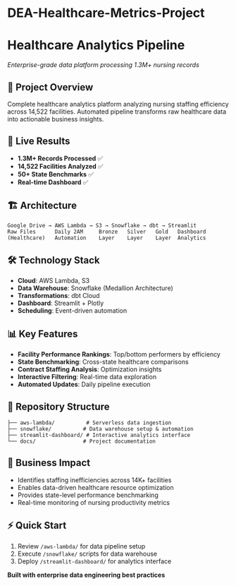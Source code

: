 # DEA-Healthcare-Metrics-Project
# Healthcare Analytics Pipeline
*Enterprise-grade data platform processing 1.3M+ nursing records*

## 🏥 Project Overview
Complete healthcare analytics platform analyzing nursing staffing efficiency across 14,522 facilities. Automated pipeline transforms raw healthcare data into actionable business insights.

## 🚀 Live Results
- **1.3M+ Records Processed** ✅
- **14,522 Facilities Analyzed** ✅ 
- **50+ State Benchmarks** ✅
- **Real-time Dashboard** ✅

## 🏗️ Architecture
```
Google Drive → AWS Lambda → S3 → Snowflake → dbt → Streamlit
Raw Files      Daily 2AM     Bronze   Silver   Gold   Dashboard
(Healthcare)   Automation    Layer    Layer    Layer  Analytics
```

## 🛠️ Technology Stack
- **Cloud**: AWS Lambda, S3
- **Data Warehouse**: Snowflake (Medallion Architecture)
- **Transformations**: dbt Cloud
- **Dashboard**: Streamlit + Plotly
- **Scheduling**: Event-driven automation

## 📊 Key Features
- **Facility Performance Rankings**: Top/bottom performers by efficiency
- **State Benchmarking**: Cross-state healthcare comparisons  
- **Contract Staffing Analysis**: Optimization insights
- **Interactive Filtering**: Real-time data exploration
- **Automated Updates**: Daily pipeline execution

## 📁 Repository Structure
```
├── aws-lambda/          # Serverless data ingestion
├── snowflake/          # Data warehouse setup & automation
├── streamlit-dashboard/ # Interactive analytics interface
└── docs/               # Project documentation
```

## 🎯 Business Impact
- Identifies staffing inefficiencies across 14K+ facilities
- Enables data-driven healthcare resource optimization
- Provides state-level performance benchmarking
- Real-time monitoring of nursing productivity metrics

## ⚡ Quick Start
1. Review `/aws-lambda/` for data pipeline setup
2. Execute `/snowflake/` scripts for data warehouse
3. Deploy `/streamlit-dashboard/` for analytics interface

**Built with enterprise data engineering best practices**
